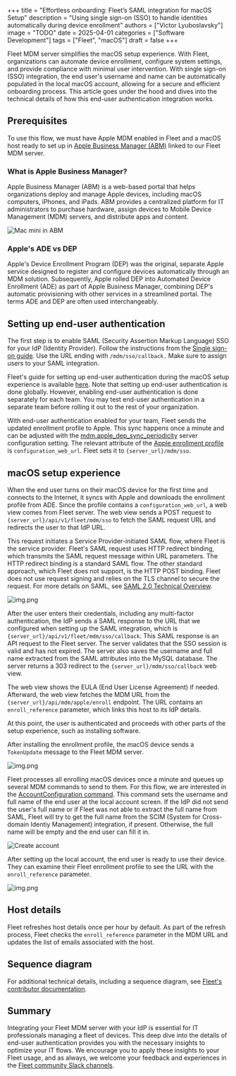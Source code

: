 +++
title = "Effortless onboarding: Fleet’s SAML integration for macOS Setup"
description = "Using single sign-on (SSO) to handle identities automatically during device enrollment"
authors = ["Victor Lyuboslavsky"]
image = "TODO"
date = 2025-04-01
categories = ["Software Development"]
tags = ["Fleet", "macOS"]
draft = false
+++

Fleet MDM server simplifies the macOS setup experience. With Fleet, organizations can automate device enrollment,
configure system settings, and provide compliance with minimal user intervention. With single sign-on (SSO) integration,
the end user's username and name can be automatically populated in the local macOS account, allowing for a secure and
efficient onboarding process. This article goes under the hood and dives into the technical details of how this end-user
authentication integration works.

## Prerequisites

To use this flow, we must have Apple MDM enabled in Fleet and a macOS host ready to set up in
[Apple Business Manager (ABM)](https://business.apple.com/) linked to our Fleet MDM server.

### What is Apple Business Manager?

Apple Business Manager (ABM) is a web-based portal that helps organizations deploy and manage Apple devices, including
macOS computers, iPhones, and iPads. ABM provides a centralized platform for IT administrators to purchase hardware,
assign devices to Mobile Device Management (MDM) servers, and distribute apps and content.

![Mac mini in ABM](end-user-authentication-mac-in-abm.png)

### Apple's ADE vs DEP

Apple's Device Enrollment Program (DEP) was the original, separate Apple service designed to register and configure
devices automatically through an MDM solution. Subsequently, Apple rolled DEP into Automated Device Enrollment (ADE) as
part of Apple Business Manager, combining DEP's automatic provisioning with other services in a streamlined portal. The
terms ADE and DEP are often used interchangeably.

## Setting up end-user authentication

The first step is to enable SAML (Security Assertion Markup Language) SSO for your IdP (Identity Provider). Follow the
instructions from the [Single sign-on guide](https://fleetdm.com/docs/deploy/single-sign-on-sso). Use the URL ending
with `/mdm/sso/callback.` Make sure to assign users to your SAML integration.

Fleet's guide for setting up end-user authentication during the macOS setup experience is available
[here](https://fleetdm.com/guides/macos-setup-experience#end-user-authentication-and-end-user-license-agreement-eula).
Note that setting up end-user authentication is done globally. However, enabling end-user authentication is done
separately for each team. You may test end-user authentication in a separate team before rolling it out to the rest of
your organization.

With end-user authentication enabled for your team, Fleet sends the updated enrollment profile to Apple. This sync
happens once a minute and can be adjusted with the
[mdm.apple_dep_sync_periodicity](https://fleetdm.com/docs/configuration/fleet-server-configuration#mdm-apple-dep-sync-periodicity)
server configuration setting. The relevant attribute of the
[Apple enrollment profile](https://developer.apple.com/documentation/devicemanagement/profile) is
`configuration_web_url`. Fleet sets it to `{server_url}/mdm/sso`.

## macOS setup experience

When the end user turns on their macOS device for the first time and connects to the Internet, it syncs with Apple and
downloads the enrollment profile from ADE. Since the profile contains a `configuration_web_url`, a web view comes from
Fleet server. The web view sends a POST request to `{server_url}/api/v1/fleet/mdm/sso` to fetch the SAML request URL and
redirects the user to that IdP URL.

This request initiates a Service Provider-initiated SAML flow, where Fleet is the service provider. Fleet's SAML request
uses HTTP redirect binding, which transmits the SAML request message within URL parameters. The HTTP redirect binding is
a standard SAML flow. The other standard approach, which Fleet does not support, is the HTTP POST binding. Fleet does
not use request signing and relies on the TLS channel to secure the request. For more details on SAML, see
[SAML 2.0 Technical Overview](https://docs.oasis-open.org/security/saml/Post2.0/sstc-saml-tech-overview-2.0.html).

![img.png](end-user-authentication-mac-setup-experience-okta-login.png)

After the user enters their credentials, including any multi-factor authentication, the IdP sends a SAML response to the
URL that we configured when setting up the SAML integration, which is `{server_url}/api/v1/fleet/mdm/sso/callback`. This
SAML response is an API request to the Fleet server. The server validates that the SSO session is valid and has not
expired. The server also saves the username and full name extracted from the SAML attributes into the MySQL database.
The server returns a 303 redirect to the `{server_url}/mdm/sso/callback` web view.

The web view shows the EULA (End User License Agreement) if needed. Afterward, the web view fetches the MDM URL from the
`{server_url}/api/mdm/apple/enroll` endpoint. The URL contains an `enroll_reference` parameter, which links this host to
its IdP details.

At this point, the user is authenticated and proceeds with other parts of the setup experience, such as installing
software.

After installing the enrollment profile, the macOS device sends a `TokenUpdate` message to the Fleet MDM server.

![img.png](end-user-authentication-mac-waiting-for-management-server.png)

Fleet processes all enrolling macOS devices once a minute and queues up several MDM commands to send to them. For this
flow, we are interested in the
[AccountConfiguration command](https://developer.apple.com/documentation/devicemanagement/accountconfigurationcommand/command-data.dictionary).
This command sets the username and full name of the end user at the local account screen. If the IdP did not send the
user's full name or if Fleet was not able to extract the full name from SAML, Fleet will try to get the full name from
the SCIM (System for Cross-domain Identiy Management) integration, if present. Otherwise, the full name will be empty
and the end user can fill it in.

![Create account](end-user-authentication-create-account.png)

After setting up the local account, the end user is ready to use their device. They can examine their Fleet enrollment
profile to see the URL with the `enroll_reference` parameter.

![img.png](end-user-authentication-mac-enrollment-profile-with-enroll_reference.png)

## Host details

Fleet refreshes host details once per hour by default. As part of the refresh process, Fleet checks the
`enroll_reference` parameter in the MDM URL and updates the list of emails associated with the host.

## Sequence diagram

For additional technical details, including a sequence diagram, see
[Fleet's contributor documentation](https://github.com/fleetdm/fleet/blob/main/docs/Contributing/MDM-end-user-authentication.md).

## Summary

Integrating your Fleet MDM server with your IdP is essential for IT professionals managing a fleet of devices. This deep
dive into the details of end-user authentication provides you with the necessary insights to optimize your IT flows. We
encourage you to apply these insights to your Fleet usage, and as always, we welcome your feedback and experiences in
the [Fleet community Slack channels](https://fleetdm.com/support).
